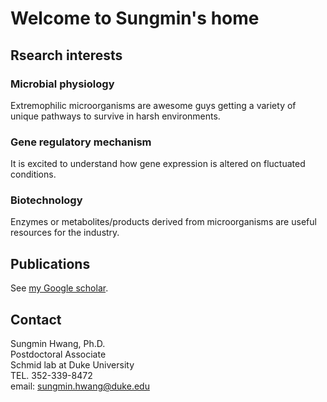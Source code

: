 # Welcome to Sungmin's home

## Rsearch interests

### Microbial physiology
Extremophilic microorganisms are awesome guys getting a variety of unique pathways to survive in harsh environments.

### Gene regulatory mechanism
It is excited to understand how gene expression is altered on fluctuated conditions.

### Biotechnology
Enzymes or metabolites/products derived from microorganisms are useful resources for the industry.



## Publications
See [my Google scholar](https://scholar.google.com/citations?user=gFb4U-0AAAAJ&hl=en).



## Contact
Sungmin Hwang, Ph.D. <br>
Postdoctoral Associate <br>
Schmid lab at Duke University <br>
TEL. 352-339-8472 <br>
email: sungmin.hwang@duke.edu <br>
